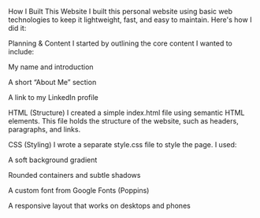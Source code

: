  How I Built This Website
I built this personal website using basic web technologies to keep it lightweight, fast, and easy to maintain. Here's how I did it:

Planning & Content
I started by outlining the core content I wanted to include:

My name and introduction

A short “About Me” section

A link to my LinkedIn profile

HTML (Structure)
I created a simple index.html file using semantic HTML elements. This file holds the structure of the website, such as headers, paragraphs, and links.

CSS (Styling)
I wrote a separate style.css file to style the page. I used:

A soft background gradient

Rounded containers and subtle shadows

A custom font from Google Fonts (Poppins)

A responsive layout that works on desktops and phones
